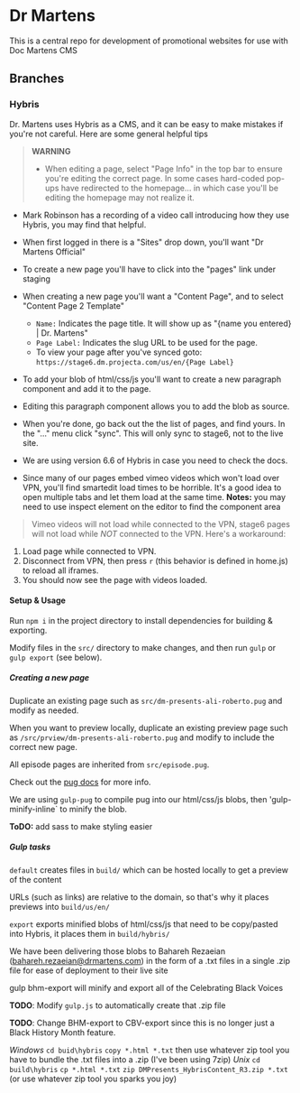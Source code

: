 # Dr Martens

This is a central repo for development of promotional websites for use with Doc Martens CMS

## Branches


### Hybris

 Dr. Martens uses Hybris as a CMS, and it can be easy to make mistakes if you're not careful. Here are some general helpful tips

>  **WARNING**
> - When editing a page, select "Page Info" in the top bar to ensure you're editing the correct page. In some cases hard-coded pop-ups have redirected to the homepage... in which case you'll be editing the homepage may not realize it.

- Mark Robinson has a recording of a video call introducing how they use Hybris, you may find that helpful.
- When first logged in there is a "Sites" drop down, you'll want "Dr Martens Official"
- To create a new page you'll have to click into the "pages" link under staging
- When creating a new page you'll want a "Content Page", and to select "Content Page 2 Template"
  - `Name:` Indicates the page title. It will show up as "{name you entered} | Dr. Martens"
  - `Page Label:` Indicates the slug URL to be used for the page. 
  - To view your page after you've synced goto: `https://stage6.dm.projecta.com/us/en/{Page Label}`

- To add your blob of html/css/js you'll want to create a new paragraph component and add it to the page.
- Editing this paragraph component allows you to add the blob as source.
- When you're done, go back out the the list of pages, and find yours. In the "..." menu click "sync". This will only sync to stage6, not to the live site.
- We are using version 6.6 of Hybris in case you need to check the docs.
- Since many of our pages embed vimeo videos which won't load over VPN, you'll find smartedit load times to be horrible. It's a good idea to open multiple tabs and let them load at the same time.
**Notes:** you may need to use inspect element on the editor to find the component area

> Vimeo videos will not load while connected to the VPN, stage6 pages will not load while *NOT* connected to the VPN. Here's a workaround:
 1) Load page while connected to VPN.
 2) Disconnect from VPN, then press `r` (this behavior is defined in home.js) to reload all iframes.
 3) You should now see the page with videos loaded. 

#### Setup & Usage

Run `npm i` in the project directory to install dependencies for building & exporting.

Modify files in the `src/` directory to make changes, and then run `gulp` or `gulp export` (see below).

##### Creating a new page

Duplicate an existing page such as `src/dm-presents-ali-roberto.pug` and modify as needed.

When you want to preview locally, duplicate an existing preview page such as `/src/prview/dm-presents-ali-roberto.pug` and modify to include the correct new page.

All episode pages are inherited from `src/episode.pug`.

Check out the [pug docs](https://pugjs.org/language/attributes.html) for more info.

We are using `gulp-pug` to compile pug into our html/css/js blobs, then 'gulp-minify-inline` to minify the blob.

**ToDO:** add sass to make styling easier

##### Gulp tasks 

`default` creates files in `build/` which can be hosted locally to get a preview of the content

URLs (such as links) are relative to the domain, so that's why it places previews into `build/us/en/`

`export` exports minified blobs of html/css/js that need to be copy/pasted into Hybris, it places them in `build/hybris/`

We have been delivering those blobs to Bahareh Rezaeian (bahareh.rezaeian@drmartens.com) in the form of a .txt files in a single .zip file for ease of deployment to their live site

gulp bhm-export will minify and export all of the Celebrating Black Voices

**TODO**: Modify `gulp.js` to automatically create that .zip file

**TODO**: Change BHM-export to CBV-export since this is no longer just a Black History Month feature.

*Windows* `cd buid\hybris` `copy *.html *.txt` then use whatever zip tool you have to bundle the .txt files into a .zip (I've been using 7zip)
*Unix* `cd build\hybris` `cp *.html *.txt` `zip DMPresents_HybrisContent_R3.zip *.txt` (or use whatever zip tool you sparks you joy)
